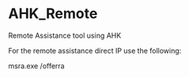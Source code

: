 # AHK_Remote
Remote Assistance tool using AHK


For the remote assistance direct IP use the following:

msra.exe /offerra
